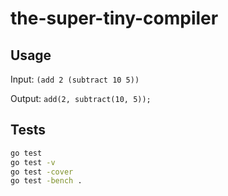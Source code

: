 # the-super-tiny-compiler

## Usage

Input: `(add 2 (subtract 10 5))`

Output: `add(2, subtract(10, 5));`

## Tests

```Bash
go test
go test -v
go test -cover
go test -bench .
```
